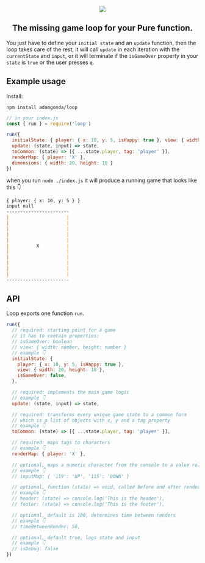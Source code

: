 <p align="center">
  <img src="https://github.com/AdamGonda/loop/blob/main/logo-v3.jpg">
</p>

<h2 align="center">
  The missing game loop for your Pure function.
</h2>

You just have to define your `initial state` and an `update` function,
then the loop takes care of the rest, it will call `update` in each iteration
with the `currentState` and `input`, or it will terminate if the `isGameOver`
property in your `state` is `true` or the user presses `q`.

## Example usage

Install:
```console
npm install adamgonda/loop
```

```js
// in your index.js
const { run } = require('loop')

run({
  initialState: { player: { x: 10, y: 5, isHappy: true }, view: { width: 20, height: 10 }},
  update: (state, input) => state,
  toCommon: (state) => [{ ...state.player, tag: 'player' }],
  renderMap: { player: 'X' },
  dimensions: { width: 20, height: 10 }
})
```

when you run `node ./index.js` it will produce a running game that looks like this 👇

```md
{ player: { x: 10, y: 5 } }
input null
-----------------------
|                     |
|                     |
|                     |
|                     |
|                     |
|          X          |
|                     |
|                     |
|                     |
|                     |
|                     |
-----------------------
```

## API

Loop exports one function `run`.

```js
run({
  // required: starting point for a game
  // it has to contain properties:
  // isGameOver: boolean
  // view: { width: number, height: number }
  // example 👇
  initialState: {
    player: { x: 10, y: 5, isHappy: true },
    view: { width: 20, height: 10 },
    isGameOver: false,
  },

  // required: implements the main game logic
  // example 👇
  update: (state, input) => state,

  // required: transforms every unique game state to a common form
  // which is a list of objects with x, y and a tag property
  // example 👇
  toCommon: (state) => [{ ...state.player, tag: 'player' }],

  // required: maps tags to characters
  // example 👇
  renderMap: { player: 'X' },

  // optional, maps a numeric character from the console to a value relevant to you
  // example 👇
  // inputMap: { '119': 'UP', '115': 'DOWN' }

  // optional, function (state) => void, called before and after render
  // example 👇
  // header: (state) => console.log('This is the header'),
  // footer: (state) => console.log('This is the footer'),

  // optional, default is 100, determines time between renders
  // example 👇
  // timeBetweenRender: 50,

  // optional, default true, logs state and input
  // example 👇
  // isDebug: false
})
```
